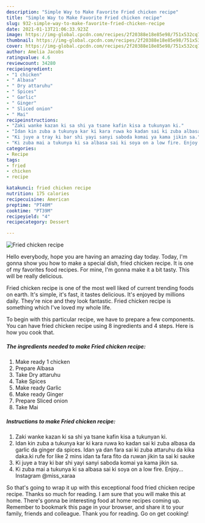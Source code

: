 ```yaml
---
description: "Simple Way to Make Favorite Fried chicken recipe"
title: "Simple Way to Make Favorite Fried chicken recipe"
slug: 932-simple-way-to-make-favorite-fried-chicken-recipe
date: 2021-01-13T21:06:33.923Z
image: https://img-global.cpcdn.com/recipes/2f20388e18e85e98/751x532cq70/fried-chicken-recipe-recipe-main-photo.jpg
thumbnail: https://img-global.cpcdn.com/recipes/2f20388e18e85e98/751x532cq70/fried-chicken-recipe-recipe-main-photo.jpg
cover: https://img-global.cpcdn.com/recipes/2f20388e18e85e98/751x532cq70/fried-chicken-recipe-recipe-main-photo.jpg
author: Amelia Jacobs
ratingvalue: 4.6
reviewcount: 34280
recipeingredient:
- "1 chicken"
- " Albasa"
- " Dry attaruhu"
- " Spices"
- " Garlic"
- " Ginger"
- " Sliced onion"
- " Mai"
recipeinstructions:
- "Zaki wanke kazan ki sa shi ya tsane kafin kisa a tukunyan ki."
- "Idan kin zuba a tukunya kar ki kara ruwa ko kadan sai ki zuba albasa da garlic da ginger da spices. Idan ya dan fara sai ki zuba attaruhu da kika daka.ki rufe for like 2 mins idan ta fara fito da ruwan jikin ta sai ki sauke"
- "Ki juye a tray ki bar shi yayi sanyi saboda komai ya kama jikin sa."
- "Ki zuba mai a tukunya ki sa albasa sai ki soya on a low fire. Enjoy... Instagram @miss_xaraa"
categories:
- Recipe
tags:
- fried
- chicken
- recipe

katakunci: fried chicken recipe 
nutrition: 175 calories
recipecuisine: American
preptime: "PT40M"
cooktime: "PT39M"
recipeyield: "4"
recipecategory: Dessert

---
```



![Fried chicken recipe](https://img-global.cpcdn.com/recipes/2f20388e18e85e98/751x532cq70/fried-chicken-recipe-recipe-main-photo.jpg)

Hello everybody, hope you are having an amazing day today. Today, I'm gonna show you how to make a special dish, fried chicken recipe. It is one of my favorites food recipes. For mine, I'm gonna make it a bit tasty. This will be really delicious.

Fried chicken recipe is one of the most well liked of current trending foods on earth. It's simple, it's fast, it tastes delicious. It's enjoyed by millions daily. They're nice and they look fantastic. Fried chicken recipe is something which I've loved my whole life.




To begin with this particular recipe, we have to prepare a few components. You can have fried chicken recipe using 8 ingredients and 4 steps. Here is how you cook that.

<!--inarticleads1-->

##### The ingredients needed to make Fried chicken recipe:

1. Make ready 1 chicken
1. Prepare  Albasa
1. Take  Dry attaruhu
1. Take  Spices
1. Make ready  Garlic
1. Make ready  Ginger
1. Prepare  Sliced onion
1. Take  Mai




<!--inarticleads2-->

##### Instructions to make Fried chicken recipe:

1. Zaki wanke kazan ki sa shi ya tsane kafin kisa a tukunyan ki.
1. Idan kin zuba a tukunya kar ki kara ruwa ko kadan sai ki zuba albasa da garlic da ginger da spices. Idan ya dan fara sai ki zuba attaruhu da kika daka.ki rufe for like 2 mins idan ta fara fito da ruwan jikin ta sai ki sauke
1. Ki juye a tray ki bar shi yayi sanyi saboda komai ya kama jikin sa.
1. Ki zuba mai a tukunya ki sa albasa sai ki soya on a low fire. Enjoy... Instagram @miss_xaraa




So that's going to wrap it up with this exceptional food fried chicken recipe recipe. Thanks so much for reading. I am sure that you will make this at home. There's gonna be interesting food at home recipes coming up. Remember to bookmark this page in your browser, and share it to your family, friends and colleague. Thank you for reading. Go on get cooking!
